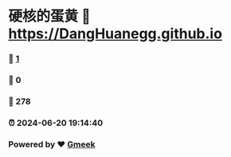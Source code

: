 # 硬核的蛋黄 :link: https://DangHuanegg.github.io 
### :page_facing_up: [1](https://DangHuanegg.github.io/tag.html) 
### :speech_balloon: 0 
### :hibiscus: 278 
### :alarm_clock: 2024-06-20 19:14:40 
### Powered by :heart: [Gmeek](https://github.com/Meekdai/Gmeek)
